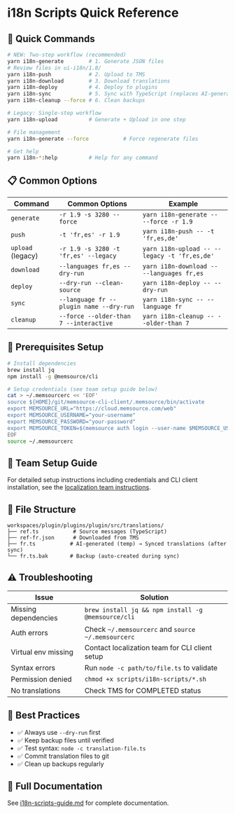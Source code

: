 # i18n Scripts Quick Reference

## 🚀 Quick Commands

```bash
# NEW: Two-step workflow (recommended)
yarn i18n-generate        # 1. Generate JSON files
# Review files in ui-i18n/1.8/
yarn i18n-push            # 2. Upload to TMS
yarn i18n-download        # 3. Download translations
yarn i18n-deploy          # 4. Deploy to plugins
yarn i18n-sync            # 5. Sync with TypeScript (replaces AI-generated content)
yarn i18n-cleanup --force # 6. Clean backups

# Legacy: Single-step workflow
yarn i18n-upload          # Generate + Upload in one step

# File management
yarn i18n-generate --force           # Force regenerate files

# Get help
yarn i18n-*:help          # Help for any command
```

## 📋 Common Options

| Command           | Common Options                          | Example                                      |
| ----------------- | --------------------------------------- | -------------------------------------------- |
| `generate`        | `-r 1.9 -s 3280 --force`                | `yarn i18n-generate -- --force -r 1.9`       |
| `push`            | `-t 'fr,es' -r 1.9`                     | `yarn i18n-push -- -t 'fr,es,de'`            |
| `upload` (legacy) | `-r 1.9 -s 3280 -t 'fr,es' --legacy`    | `yarn i18n-upload -- --legacy -t 'fr,es,de'` |
| `download`        | `--languages fr,es --dry-run`           | `yarn i18n-download -- --languages fr,es`    |
| `deploy`          | `--dry-run --clean-source`              | `yarn i18n-deploy -- --dry-run`              |
| `sync`            | `--language fr --plugin name --dry-run` | `yarn i18n-sync -- --language fr`            |
| `cleanup`         | `--force --older-than 7 --interactive`  | `yarn i18n-cleanup -- --older-than 7`        |

## 🔧 Prerequisites Setup

```bash
# Install dependencies
brew install jq
npm install -g @memsource/cli

# Setup credentials (see team setup guide below)
cat > ~/.memsourcerc << 'EOF'
source ${HOME}/git/memsource-cli-client/.memsource/bin/activate
export MEMSOURCE_URL="https://cloud.memsource.com/web"
export MEMSOURCE_USERNAME="your-username"
export MEMSOURCE_PASSWORD="your-password"
export MEMSOURCE_TOKEN=$(memsource auth login --user-name $MEMSOURCE_USERNAME --password "${MEMSOURCE_PASSWORD}" -c token -f value)
EOF
source ~/.memsourcerc
```

## 🔗 Team Setup Guide

For detailed setup instructions including credentials and CLI client installation, see the [localization team instructions](https://docs.google.com/presentation/d/1qQH0Ppm8CR3QJX3CE8pcWiZQFtIvfDwDk1Y34PH-s-0/edit?usp=sharing).

## 📁 File Structure

```
workspaces/plugin/plugins/plugin/src/translations/
├── ref.ts           # Source messages (TypeScript)
├── ref-fr.json      # Downloaded from TMS
├── fr.ts           # AI-generated (temp) → Synced translations (after sync)
└── fr.ts.bak       # Backup (auto-created during sync)
```

## ⚠️ Troubleshooting

| Issue                | Solution                                           |
| -------------------- | -------------------------------------------------- |
| Missing dependencies | `brew install jq && npm install -g @memsource/cli` |
| Auth errors          | Check `~/.memsourcerc` and `source ~/.memsourcerc` |
| Virtual env missing  | Contact localization team for CLI client setup     |
| Syntax errors        | Run `node -c path/to/file.ts` to validate          |
| Permission denied    | `chmod +x scripts/i18n-scripts/*.sh`               |
| No translations      | Check TMS for COMPLETED status                     |

## 🎯 Best Practices

- ✅ Always use `--dry-run` first
- ✅ Keep backup files until verified
- ✅ Test syntax: `node -c translation-file.ts`
- ✅ Commit translation files to git
- ✅ Clean up backups regularly

## 📖 Full Documentation

See [i18n-scripts-guide.md](./i18n-scripts-guide.md) for complete documentation.
